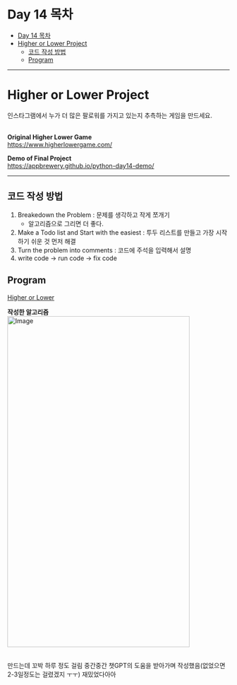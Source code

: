 # Day 14 목차
- [Day 14 목차](#day-14-목차)
- [Higher or Lower Project](#higher-or-lower-project)
  - [코드 작성 방법](#코드-작성-방법)
  - [Program](#program)

---

# Higher or Lower Project

인스타그램에서 누가 더 많은 팔로워를 가지고 있는지 추측하는 게임을 만드세요.
<br><br>

__Original Higher Lower Game__ <br>
https://www.higherlowergame.com/


__Demo of Final Project__ <br>
https://appbrewery.github.io/python-day14-demo/


---
## 코드 작성 방법
1. Breakedown the Problem : 문제를 생각하고 작게 쪼개기
   - 알고리즘으로 그리면 더 좋다.
2. Make a Todo list and Start with the easiest : 투두 리스트를 만들고 가장 시작하기 쉬운 것 먼저 해결
3. Turn the problem into comments : 코드에 주석을 입력해서 설명
4. write code → run code → fix code



## Program

[Higher or Lower](https://github.com/Song1610/100days/blob/main/Day14/main.py)


__작성한 알고리즘__
<img width="413" height="749" alt="Image" src="https://github.com/user-attachments/assets/39565fd1-a768-4082-a1fe-282eab7304bc" />
<br>
<br>


만드는데 꼬박 하루 정도 걸림
중간중간 챗GPT의 도움을 받아가며 작성했음(없었으면 2-3일정도는 걸렸겠지 ㅜㅜ)
재밌었다아아

